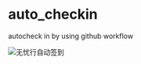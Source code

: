 # auto_checkin
autocheck in by using github workflow

![无忧行自动签到](https://github.com/leo-mao/auto_checkin/workflows/autocheckin/badge.svg)
